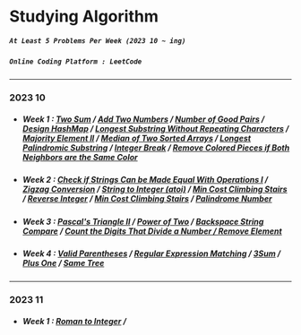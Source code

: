 # Studying Algorithm

##### `At Least 5 Problems Per Week (2023 10 ~ ing)`
##### `Online Coding Platform : LeetCode`

---

### 2023 10

- ##### Week 1 : <a href="https://github.com/hanav00/algorithm/tree/algorithm/C%23Study/LeetCode/Easy/Two%20Sum">Two Sum</a> / <a href="https://github.com/hanav00/algorithm/tree/algorithm/C%23Study/LeetCode/Medium/Add%20Two%20Numbers">Add Two Numbers</a> / <a href="https://github.com/hanav00/algorithm/tree/algorithm/C%23Study/LeetCode/Easy/Number%20of%20Good%20Pairs">Number of Good Pairs</a> / <a href="https://github.com/hanav00/algorithm/tree/algorithm/C%23Study/LeetCode/Easy/Design%20HashMap">Design HashMap</a> / <a href="https://github.com/hanav00/algorithm/tree/algorithm/C%23Study/LeetCode/Medium/Longest%20Substring%20Without%20Repeating%20Characters">Longest Substring Without Repeating Characters</a> / <a href="https://github.com/hanav00/algorithm/tree/algorithm/C%23Study/LeetCode/Medium/Majority%20Element%20II">Majority Element II</a> / <a href="https://github.com/hanav00/algorithm/tree/algorithm/C%23Study/LeetCode/Hard/Median%20of%20Two%20Sorted%20Arrays">Median of Two Sorted Arrays</a> / <a href="https://github.com/hanav00/algorithm/tree/algorithm/C%23Study/LeetCode/Medium/Longest%20Palindromic%20Substring">Longest Palindromic Substring</a> / <a href="https://github.com/hanav00/algorithm/tree/algorithm/C%23Study/LeetCode/Medium/Integer%20Break">Integer Break</a> / <a href="https://github.com/hanav00/algorithm/tree/algorithm/C%23Study/LeetCode/Medium/Remove%20Colored%20Pieces%20if%20Both%20Neighbors%20are%20the%20Same%20Color">Remove Colored Pieces if Both Neighbors are the Same Color</a>
- ##### Week 2 : <a href="https://github.com/hanav00/algorithm/tree/algorithm/C%23Study/LeetCode/Easy/Check%20if%20Strings%20Can%20be%20Made%20Equal%20With%20Operations%20I">Check if Strings Can be Made Equal With Operations I</a>  / <a href="https://github.com/hanav00/algorithm/tree/algorithm/C%23Study/LeetCode/Medium/Zigzag%20Conversion">Zigzag Conversion</a>  / <a href="https://github.com/hanav00/algorithm/tree/algorithm/C%23Study/LeetCode/Medium/String%20to%20Integer%20(atoi)">String to Integer (atoi)</a>  / <a href="https://github.com/hanav00/algorithm/tree/algorithm/C%23Study/LeetCode/Easy/Min%20Cost%20Climbing%20Stairs">Min Cost Climbing Stairs</a>  / <a href="https://github.com/hanav00/algorithm/tree/algorithm/C%23Study/LeetCode/Medium/Reverse%20Integer">Reverse Integer</a> / <a href="https://github.com/hanav00/algorithm/tree/algorithm/C%23Study/LeetCode/Easy/Min%20Cost%20Climbing%20Stairs">Min Cost Climbing Stairs</a>  / <a href="https://github.com/hanav00/algorithm/tree/algorithm/C%23Study/LeetCode/Easy/Palindrome%20Number">Palindrome Number</a>

- ##### Week 3 : <a href="https://github.com/hanav00/algorithm/tree/algorithm/C%23Study/LeetCode/Easy/Pascal's%20Triangle%20II">Pascal's Triangle II</a>  / <a href="https://github.com/hanav00/algorithm/tree/algorithm/C%23Study/LeetCode/Easy/Power%20of%20Two">Power of Two</a>  / <a href="https://github.com/hanav00/algorithm/tree/algorithm/C%23Study/LeetCode/Easy/Backspace%20String%20Compare">Backspace String Compare</a> / <a href="https://github.com/hanav00/algorithm/tree/algorithm/C%23Study/LeetCode/Easy/Count%20the%20Digits%20That%20Divide%20a%20Number">Count the Digits That Divide a Number / <a href="https://github.com/hanav00/algorithm/tree/algorithm/C%23Study/LeetCode/Easy/Remove%20Element">Remove Element</a>

- ##### Week 4 : <a href="https://github.com/hanav00/algorithm/tree/algorithm/C%23Study/LeetCode/Easy/Valid%20Parentheses">Valid Parentheses</a> / <a href="https://github.com/hanav00/algorithm/tree/algorithm/C%23Study/LeetCode/Hard/Regular%20Expression%20Matching">Regular Expression Matching</a> / <a href="https://github.com/hanav00/algorithm/tree/algorithm/C%23Study/LeetCode/Medium/3Sum">3Sum</a> / <a href="https://github.com/hanav00/algorithm/tree/algorithm/C%23Study/LeetCode/Easy/Plus%20One">Plus One</a> / <a href="https://github.com/hanav00/algorithm/tree/algorithm/C%23Study/LeetCode/Easy/Same%20Tree">Same Tree</a>

---

### 2023 11

- ##### Week 1 : <a href="https://github.com/hanav00/algorithm/tree/algorithm/C%23Study/LeetCode/Easy/Roman%20to%20Integer">Roman to Integer</a> / 
